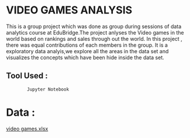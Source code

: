 # VIDEO GAMES ANALYSIS

This is  a group project which was done as group during sessions of data analytics course at EduBridge.The project anlyses the Video games in the world based on rankings and sales through out the world. In this project , there was equal contributions of each members in the group. It is a exploratory data analyis,we explore all the areas in the data set and visualizes the concepts which have been hide inside the data set. 

## Tool Used :
            Jupyter Notebook
          
# Data :
[video games.xlsx](https://github.com/Sachinsn19/EduBridge/files/7027581/video.games.xlsx)

